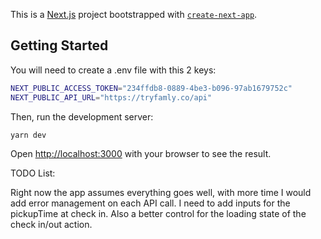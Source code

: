 This is a [Next.js](https://nextjs.org/) project bootstrapped with [`create-next-app`](https://github.com/vercel/next.js/tree/canary/packages/create-next-app).

## Getting Started

You will need to create a .env file with this 2 keys:

```bash
NEXT_PUBLIC_ACCESS_TOKEN="234ffdb8-0889-4be3-b096-97ab1679752c"
NEXT_PUBLIC_API_URL="https://tryfamly.co/api"
```

Then, run the development server:

```bash
yarn dev
```

Open [http://localhost:3000](http://localhost:3000) with your browser to see the result.

TODO List:

Right now the app assumes everything goes well, with more time I would add error management on each API call.
I need to add inputs for the pickupTime at check in. Also a better control for the loading state of the check in/out action.

